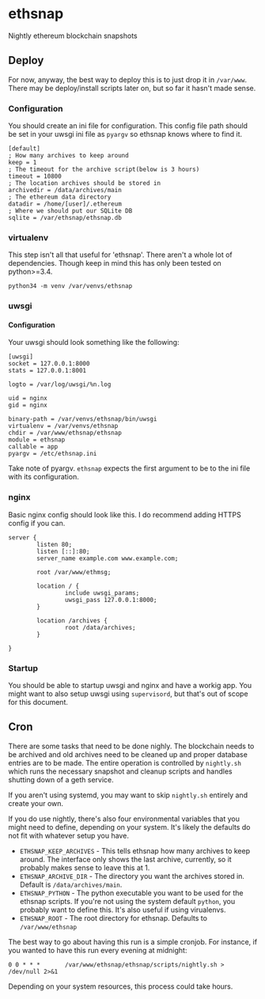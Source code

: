 # ethsnap

Nightly ethereum blockchain snapshots

## Deploy

For now, anyway, the best way to deploy this is to just drop it in `/var/www`. 
There may be deploy/install scripts later on, but so far it hasn't made sense.

### Configuration

You should create an ini file for configuration.  This config file path should 
be set in your uwsgi ini file as `pyargv` so ethsnap knows where to find it.

    [default]
    ; How many archives to keep around
    keep = 1
    ; The timeout for the archive script(below is 3 hours)
    timeout = 10800
    ; The location archives should be stored in
    archivedir = /data/archives/main
    ; The ethereum data directory
    datadir = /home/[user]/.ethereum
    ; Where we should put our SQLite DB
    sqlite = /var/ethsnap/ethsnap.db

### virtualenv

This step isn't all that useful for 'ethsnap'.  There aren't a whole lot of 
dependencies.  Though keep in mind this has only been tested on python>=3.4.

    python34 -m venv /var/venvs/ethsnap

### uwsgi

#### Configuration

Your uwsgi should look something like the following: 

    [uwsgi]
    socket = 127.0.0.1:8000
    stats = 127.0.0.1:8001

    logto = /var/log/uwsgi/%n.log

    uid = nginx
    gid = nginx

    binary-path = /var/venvs/ethsnap/bin/uwsgi
    virtualenv = /var/venvs/ethsnap
    chdir = /var/www/ethsnap/ethsnap
    module = ethsnap
    callable = app
    pyargv = /etc/ethsnap.ini

Take note of pyargv.  `ethsnap` expects the first argument to be to the ini file
with its configuration.

### nginx

Basic nginx config should look like this.  I do recommend adding HTTPS config if 
you can.

    server {
            listen 80;
            listen [::]:80;
            server_name example.com www.example.com;

            root /var/www/ethmsg;

            location / {
                    include uwsgi_params;
                    uwsgi_pass 127.0.0.1:8000;
            }

            location /archives {
                    root /data/archives;
            }

    }

### Startup

You should be able to startup uwsgi and nginx and have a workig app.  You might
want to also setup uwsgi using `supervisord`, but that's out of scope for this
document.

## Cron

There are some tasks that need to be done nighly.  The blockchain needs to be 
archived and old archives need to be cleaned up and proper database entries are
to be made.  The entire operation is controlled by `nightly.sh` which runs the 
necessary snapshot and cleanup scripts and handles shutting down of a geth 
service.  

If you aren't using systemd, you may want to skip `nightly.sh` entirely and 
create your own.

If you do use nightly, there's also four environmental variables that you might
need to define, depending on your system.  It's likely the defaults do not fit
with whatever setup you have.

 - `ETHSNAP_KEEP_ARCHIVES` - This tells ethsnap how many archives to keep around.
    The interface only shows the last archive, currently, so it probably makes 
    sense to leave this at 1.
 - `ETHSNAP_ARCHIVE_DIR` - The directory you want the archives stored in.  
    Default is `/data/archives/main`.
 - `ETHSNAP_PYTHON` - The python executable you want to be used for the ethsnap
    scripts.  If you're not using the system default `python`, you probably want
    to define this.  It's also useful if using virualenvs.
 - `ETHSNAP_ROOT` - The root directory for ethsnap.  Defaults to 
    `/var/www/ethsnap`

The best way to go about having this run is a simple cronjob.  For instance, if
you wanted to have this run every evening at midnight: 

    0 0 * * *       /var/www/ethsnap/ethsnap/scripts/nightly.sh > /dev/null 2>&1

Depending on your system resources, this process could take hours.